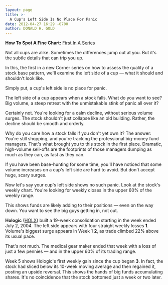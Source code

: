 ```yaml
---
layout: page
title: >-
  A Cup's Left Side Is No Place For Panic
date: 2012-04-27 16:29 -0700
author: DONALD H. GOLD
---
```





**How To Spot A Fine Chart:** [First In A Series](http://news.investors.com/specialreport/609681/201204301622/how-to-spot-a-fine-chart.aspx)


Not all cups are alike. Sometimes the differences jump out at you. But it's the subtle details that can trip you up.


In this, the first in a new Corner series on how to assess the quality of a stock base pattern, we'll examine the left side of a cup — what it should and shouldn't look like.


Simply put, a cup's left side is no place for panic.


The left side of a cup appears when a stock falls. What do you want to see? Big volume, a steep retreat with the unmistakable stink of panic all over it?


Certainly not. You're looking for a calm decline, without serious volume surges. The stock shouldn't just collapse like an old building. Rather, the decline should be smooth and orderly.


Why do you care how a stock falls if you don't yet own it? The answer: You're still shopping, and you're tracking the professional big-money fund managers. That's what brought you to this stock in the first place. Dramatic, high-volume sell-offs are the footprints of those managers dumping as much as they can, as fast as they can.


If you have been base-hunting for some time, you'll have noticed that some volume increases on a cup's left side are hard to avoid. But don't accept huge, scary surges.


Now let's say your cup's left side shows no such panic. Look at the stock's weekly chart. You're looking for weekly closes in the upper 60% of the weekly range.


This shows funds are likely adding to their positions — even on the way down. You want to see the big guys getting in, not out.


**Hologic** ([HOLX](https://research.investors.com/quote.aspx?symbol=HOLX)) built a 19-week consolidation starting in the week ended July 2, 2004. The left side appears with four straight weekly losses **1**. Volume's biggest surge appears in Week 1 **2**, as trade climbed 22% above its usual pace.


That's not much. The medical gear maker ended that week with a loss of just a few pennies — and in the upper 60% of its trading range.


Week 5 shows Hologic's first weekly gain since the cup began **3**. In fact, the stock had sliced below its 10-week moving average and then regained it, posting an upside reversal. This shows the hands of big funds accumulating shares. It's no coincidence that the stock bottomed just a week or two later.




